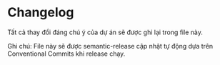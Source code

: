 # Changelog

Tất cả thay đổi đáng chú ý của dự án sẽ được ghi lại trong file này.

Ghi chú: File này sẽ được semantic-release cập nhật tự động dựa trên Conventional Commits khi release chạy.

